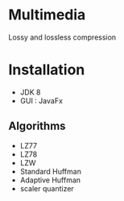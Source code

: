Multimedia
========
Lossy and lossless compression

Installation
==============
 - JDK 8 <br />
 - GUI : JavaFx<br />

Algorithms
-
 - LZ77 <br />
 - LZ78 <br />
 - LZW <br />
 - Standard Huffman <br />
 - Adaptive Huffman <br />
 - scaler quantizer <br />
